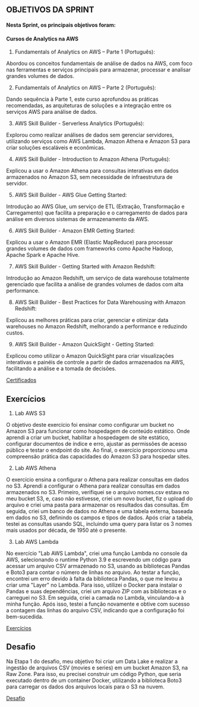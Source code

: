 ## OBJETIVOS DA SPRINT

#### Nesta Sprint, os principais objetivos foram:

#### Cursos de Analytics na AWS
1. Fundamentals of Analytics on AWS – Parte 1 (Português):

Abordou os conceitos fundamentais de análise de dados na AWS, com foco nas ferramentas e serviços principais para armazenar, processar e analisar grandes volumes de dados.

2. Fundamentals of Analytics on AWS – Parte 2 (Português):

Dando sequência à Parte 1, este curso aprofundou as práticas recomendadas, as arquiteturas de soluções e a integração entre os serviços AWS para análise de dados.

3. AWS Skill Builder - Serverless Analytics (Português):

Explorou como realizar análises de dados sem gerenciar servidores, utilizando serviços como AWS Lambda, Amazon Athena e Amazon S3 para criar soluções escaláveis e econômicas.

4. AWS Skill Builder - Introduction to Amazon Athena (Português):

Explicou a usar o Amazon Athena para consultas interativas em dados armazenados no Amazon S3, sem necessidade de infraestrutura de servidor.

5. AWS Skill Builder - AWS Glue Getting Started:

Introdução ao AWS Glue, um serviço de ETL (Extração, Transformação e Carregamento) que facilita a preparação e o carregamento de dados para análise em diversos sistemas de armazenamento da AWS.

6. AWS Skill Builder - Amazon EMR Getting Started:

Explicou a usar o Amazon EMR (Elastic MapReduce) para processar grandes volumes de dados com frameworks como Apache Hadoop, Apache Spark e Apache Hive.

7. AWS Skill Builder - Getting Started with Amazon Redshift:

Introdução ao Amazon Redshift, um serviço de data warehouse totalmente gerenciado que facilita a análise de grandes volumes de dados com alta performance.

8. AWS Skill Builder - Best Practices for Data Warehousing with Amazon Redshift:

Explicou as melhores práticas para criar, gerenciar e otimizar data warehouses no Amazon Redshift, melhorando a performance e reduzindo custos.

9. AWS Skill Builder - Amazon QuickSight - Getting Started:

Explicou como utilizar o Amazon QuickSight para criar visualizações interativas e painéis de controle a partir de dados armazenados na AWS, facilitando a análise e a tomada de decisões.

[Certificados](./certificados)


## Exercícios

1. Lab AWS S3

O objetivo deste exercício foi ensinar como configurar um bucket no Amazon S3 para funcionar como hospedagem de conteúdo estático. Onde aprendi a criar um bucket, habilitar a hospedagem de site estático, configurar documentos de índice e erro, ajustar as permissões de acesso público e testar o endpoint do site. Ao final, o exercício proporcionou uma compreensão prática das capacidades do Amazon S3 para hospedar sites.

2. Lab AWS Athena

O exercício  ensina a configurar o Athena para realizar consultas em dados no S3. Aprendi a configurar o Athena para realizar consultas em dados armazenados no S3. Primeiro, verifiquei se o arquivo nomes.csv estava no meu bucket S3, e, caso não estivesse, criei um novo bucket, fiz o upload do arquivo e criei uma pasta para armazenar os resultados das consultas. Em seguida, criei um banco de dados no Athena e uma tabela externa, baseada em dados no S3, definindo os campos e tipos de dados. Após criar a tabela, testei as consultas usando SQL, incluindo uma query para listar os 3 nomes mais usados por década, de 1950 até o presente.

3. Lab AWS Lambda

No exercício "Lab AWS Lambda", criei uma função Lambda no console da AWS, selecionando o runtime Python 3.9 e escrevendo um código para acessar um arquivo CSV armazenado no S3, usando as bibliotecas Pandas e Boto3 para contar o número de linhas no arquivo. Ao testar a função, encontrei um erro devido à falta da biblioteca Pandas, o que me levou a criar uma "Layer" no Lambda. Para isso, utilizei o Docker para instalar o Pandas e suas dependências, criei um arquivo ZIP com as bibliotecas e o carreguei no S3. Em seguida, criei a camada no Lambda, vinculando-a à minha função. Após isso, testei a função novamente e obtive com sucesso a contagem das linhas do arquivo CSV, indicando que a configuração foi bem-sucedida.

[Exercícios](./exercicios)

## Desafio

Na Etapa 1 do desafio, meu objetivo foi criar um Data Lake e realizar a ingestão de arquivos CSV (movies e series) em um bucket Amazon S3, na Raw Zone. Para isso, eu precisei construir um código Python, que seria executado dentro de um container Docker, utilizando a biblioteca Boto3 para carregar os dados dos arquivos locais para o S3 na nuvem.

[Desafio](./desafio)